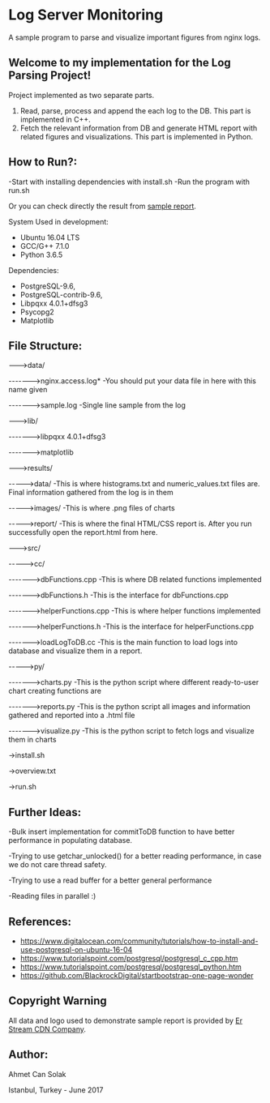 # Log Server Monitoring
A sample program to parse and visualize important figures from nginx logs.

## Welcome to my implementation for the Log Parsing Project!

Project implemented as two separate parts.
1) Read, parse, process and append the each log to the DB. This part is implemented in C++.
2) Fetch the relevant information from DB and generate HTML report with related figures and visualizations. This part is implemented in Python.

## How to Run?:
-Start with installing dependencies with install.sh
-Run the program with run.sh

Or you can check directly the result from [sample report](http://www.cansolak.com/log-server-monitor/results/report/report.html).

System Used in development:

* Ubuntu 16.04 LTS
* GCC/G++ 7.1.0
* Python 3.6.5

Dependencies:
* PostgreSQL-9.6,
* PostgreSQL-contrib-9.6,
* Libpqxx 4.0.1+dfsg3
* Psycopg2
* Matplotlib

## File Structure:
--->data/

------->nginx.access.log*                        -You should put your data file in here with this name given

------->sample.log                               -Single line sample from the log

--->lib/

------->libpqxx 4.0.1+dfsg3

------->matplotlib

--->results/

----->data/                                      -This is where histograms.txt and numeric_values.txt files are. Final 
information gathered from the log is in them

----->images/                                    -This is where .png files of charts

----->report/                                    -This is where the final HTML/CSS report is. After you run successfully open the report.html from here.

--->src/

----->cc/

------->dbFunctions.cpp                          -This is where DB related functions implemented

------->dbFunctions.h                            -This is the interface for dbFunctions.cpp

------->helperFunctions.cpp                      -This is where helper functions implemented

------->helperFunctions.h                        -This is the interface for helperFunctions.cpp

------->loadLogToDB.cc                           -This is the main function to load logs into database and visualize them in a report.

----->py/

------->charts.py                                -This is the python script where different ready-to-user chart creating functions are

------->reports.py                               -This is the python script all images and information gathered and reported into a .html file

------->visualize.py                             -This is the python script to fetch logs and visualize them in charts

->install.sh

->overview.txt

->run.sh


## Further Ideas:
-Bulk insert implementation for commitToDB function to have better performance in populating database.

-Trying to use getchar_unlocked() for a better reading performance, in case we do not care thread safety.

-Trying to use a read buffer for a better general performance

-Reading files in parallel :)


## References:
* https://www.digitalocean.com/community/tutorials/how-to-install-and-use-postgresql-on-ubuntu-16-04
* https://www.tutorialspoint.com/postgresql/postgresql_c_cpp.htm
* https://www.tutorialspoint.com/postgresql/postgresql_python.htm
* https://github.com/BlackrockDigital/startbootstrap-one-page-wonder

## Copyright Warning

All data and logo used to demonstrate sample report is provided by [Er Stream CDN Company](http://www.erstream.com/).

## Author:
Ahmet Can Solak

Istanbul, Turkey - June 2017
